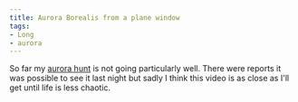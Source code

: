 ```yaml
---
title: Aurora Borealis from a plane window
tags:
- Long
- aurora
---
```


So far my [aurora hunt](/blog/2013/see-the-northern-lights) is not going particularly well. There were reports it was possible to see it last night but sadly I think this video is as close as I'll get until life is less chaotic.

